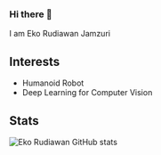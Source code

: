 ### Hi there 👋
I am Eko Rudiawan Jamzuri

## Interests

- Humanoid Robot
- Deep Learning for Computer Vision

## Stats

![Eko Rudiawan GitHub stats](https://github-readme-stats.vercel.app/api?username=ekorudiawan&hide=contribs,prs)

<!--
**ekorudiawan/ekorudiawan** is a ✨ _special_ ✨ repository because its `README.md` (this file) appears on your GitHub profile.

Here are some ideas to get you started:

- 🔭 I’m currently working on ...
- 🌱 I’m currently learning ...
- 👯 I’m looking to collaborate on ...
- 🤔 I’m looking for help with ...
- 💬 Ask me about ...
- 📫 How to reach me: ...
- 😄 Pronouns: ...
- ⚡ Fun fact: ...
-->
